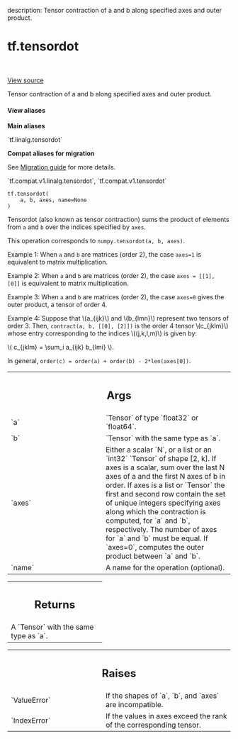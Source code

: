 description: Tensor contraction of a and b along specified axes and outer product.

<div itemscope itemtype="http://developers.google.com/ReferenceObject">
<meta itemprop="name" content="tf.tensordot" />
<meta itemprop="path" content="Stable" />
</div>

# tf.tensordot

<!-- Insert buttons and diff -->

<table class="tfo-notebook-buttons tfo-api nocontent" align="left">

</table>

<a target="_blank" href="/code/stable/tensorflow/python/ops/math_ops.py">View source</a>



Tensor contraction of a and b along specified axes and outer product.

<section class="expandable">
  <h4 class="showalways">View aliases</h4>
  <p>
<b>Main aliases</b>
<p>`tf.linalg.tensordot`</p>

<b>Compat aliases for migration</b>
<p>See
<a href="https://www.tensorflow.org/guide/migrate">Migration guide</a> for
more details.</p>
<p>`tf.compat.v1.linalg.tensordot`, `tf.compat.v1.tensordot`</p>
</p>
</section>

<pre class="devsite-click-to-copy prettyprint lang-py tfo-signature-link">
<code>tf.tensordot(
    a, b, axes, name=None
)
</code></pre>



<!-- Placeholder for "Used in" -->

Tensordot (also known as tensor contraction) sums the product of elements
from `a` and `b` over the indices specified by `axes`.

This operation corresponds to `numpy.tensordot(a, b, axes)`.

Example 1: When `a` and `b` are matrices (order 2), the case `axes=1`
is equivalent to matrix multiplication.

Example 2: When `a` and `b` are matrices (order 2), the case
`axes = [[1], [0]]` is equivalent to matrix multiplication.

Example 3: When `a` and `b` are matrices (order 2), the case `axes=0` gives
the outer product, a tensor of order 4.

Example 4: Suppose that \\(a_{ijk}\\) and \\(b_{lmn}\\) represent two
tensors of order 3. Then, `contract(a, b, [[0], [2]])` is the order 4 tensor
\\(c_{jklm}\\) whose entry
corresponding to the indices \\((j,k,l,m)\\) is given by:

\\( c_{jklm} = \sum_i a_{ijk} b_{lmi} \\).

In general, `order(c) = order(a) + order(b) - 2*len(axes[0])`.

<!-- Tabular view -->
 <table class="responsive fixed orange">
<colgroup><col width="214px"><col></colgroup>
<tr><th colspan="2"><h2 class="add-link">Args</h2></th></tr>

<tr>
<td>
`a`
</td>
<td>
`Tensor` of type `float32` or `float64`.
</td>
</tr><tr>
<td>
`b`
</td>
<td>
`Tensor` with the same type as `a`.
</td>
</tr><tr>
<td>
`axes`
</td>
<td>
Either a scalar `N`, or a list or an `int32` `Tensor` of shape [2, k].
If axes is a scalar, sum over the last N axes of a and the first N axes of
b in order. If axes is a list or `Tensor` the first and second row contain
the set of unique integers specifying axes along which the contraction is
computed, for `a` and `b`, respectively. The number of axes for `a` and
`b` must be equal. If `axes=0`, computes the outer product between `a` and
`b`.
</td>
</tr><tr>
<td>
`name`
</td>
<td>
A name for the operation (optional).
</td>
</tr>
</table>



<!-- Tabular view -->
 <table class="responsive fixed orange">
<colgroup><col width="214px"><col></colgroup>
<tr><th colspan="2"><h2 class="add-link">Returns</h2></th></tr>
<tr class="alt">
<td colspan="2">
A `Tensor` with the same type as `a`.
</td>
</tr>

</table>



<!-- Tabular view -->
 <table class="responsive fixed orange">
<colgroup><col width="214px"><col></colgroup>
<tr><th colspan="2"><h2 class="add-link">Raises</h2></th></tr>

<tr>
<td>
`ValueError`
</td>
<td>
If the shapes of `a`, `b`, and `axes` are incompatible.
</td>
</tr><tr>
<td>
`IndexError`
</td>
<td>
If the values in axes exceed the rank of the corresponding
tensor.
</td>
</tr>
</table>

